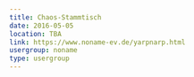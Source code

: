 ```yaml
---
title: Chaos-Stammtisch
date: 2016-05-05
location: TBA
link: https://www.noname-ev.de/yarpnarp.html
usergroup: noname
type: usergroup
---
```


